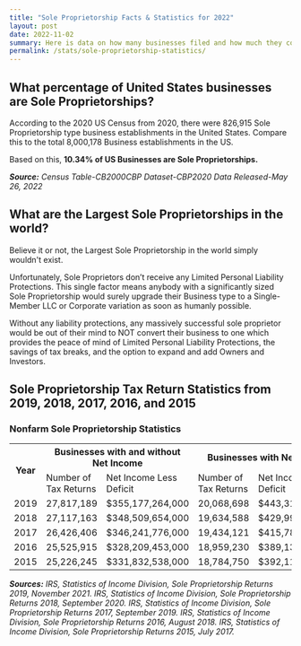 ```yaml
---
title: "Sole Proprietorship Facts & Statistics for 2022"
layout: post
date: 2022-11-02
summary: Here is data on how many businesses filed and how much they collectevely made in the US between 1980 and 2015
permalink: /stats/sole-proprietorship-statistics/
---
```



## What percentage of United States businesses are Sole Proprietorships?
	
According to the 2020 US Census from 2020, there were 826,915 Sole Proprietorship type business establishments in the United States. Compare this to the total 8,000,178 Business establishments in the US. 

Based on this, **10.34% of US Businesses are Sole Proprietorships.**

***Source:*** *Census Table-CB2000CBP 		Dataset-CBP2020   Data Released-May 26, 2022*

## What are the Largest Sole Proprietorships in the world?

Believe it or not, the Largest Sole Proprietorship in the world simply wouldn't exist. 

Unfortunately, Sole Proprietors don’t receive any Limited Personal Liability Protections. This single factor means anybody with a significantly sized Sole Proprietorship would surely upgrade their Business type to a Single-Member LLC or Corporate variation as soon as humanly possible. 

Without any liability protections, any massively successful sole proprietor would be out of their mind to NOT convert their business to one which provides the peace of mind of Limited Personal Liability Protections, the savings of tax breaks, and the option to expand and add Owners and Investors. 

## Sole Proprietorship Tax Return Statistics from 2019, 2018, 2017, 2016, and 2015

### Nonfarm Sole Proprietorship Statistics ###

<table>
  <tr>
    <th rowspan="2">Year</th>
    <th colspan="2"> Businesses with and without Net Income</th>
    <th colspan="2"> Businesses with Net Income</th>
  </tr>
  <tr>
    <td>Number of Tax Returns</td>
    <td>Net Income Less Deficit</td>
    <td>Number of Tax Returns</td>
    <td>Net Income Less Deficit</td>
  </tr>
  <tr>
    <td>2019</td>
    <td>27,817,189</td>
    <td>$355,177,264,000</td>
    <td>20,068,698</td>
    <td>$443,311,370,000</td>
  </tr>
  <tr>
    <td>2018</td>
    <td>27,117,163</td>
    <td>$348,509,654,000</td>
    <td>19,634,588</td>
    <td>$429,990,931,000</td>
  </tr>
  <tr>
    <td>2017</td>
    <td>26,426,406</td>
    <td>$346,241,776,000</td>
    <td>19,434,121</td>
    <td>$415,788,805,000</td>
  </tr>
  <tr>
    <td>2016</td>
    <td>25,525,915</td>
    <td>$328,209,453,000</td>
    <td>18,959,230</td>
    <td>$389,138,987,000</td>
  </tr>
  <tr>
    <td>2015</td>
    <td>25,226,245</td>
    <td>$331,832,538,000</td>
    <td>18,784,750</td> 
    <td>$392,114,132,000</td>
      </table>
    </center>
  </body>
 </html>


***Sources:*** 
*IRS, Statistics of Income Division, Sole Proprietorship Returns 2019, November 2021. IRS, Statistics of Income Division, Sole Proprietorship Returns 2018, September 2020. IRS, Statistics of Income Division, Sole Proprietorship Returns 2017, September 2019. IRS, Statistics of Income Division, Sole Proprietorship Returns 2016, August 2018. IRS, Statistics of Income Division, Sole Proprietorship Returns 2015, July 2017.*


